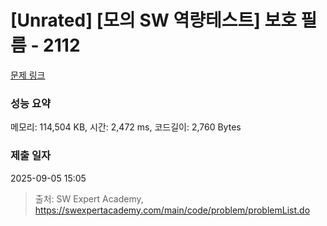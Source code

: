 # [Unrated] [모의 SW 역량테스트] 보호 필름 - 2112 

[문제 링크](https://swexpertacademy.com/main/code/problem/problemDetail.do?contestProbId=AV5V1SYKAaUDFAWu) 

### 성능 요약

메모리: 114,504 KB, 시간: 2,472 ms, 코드길이: 2,760 Bytes

### 제출 일자

2025-09-05 15:05



> 출처: SW Expert Academy, https://swexpertacademy.com/main/code/problem/problemList.do